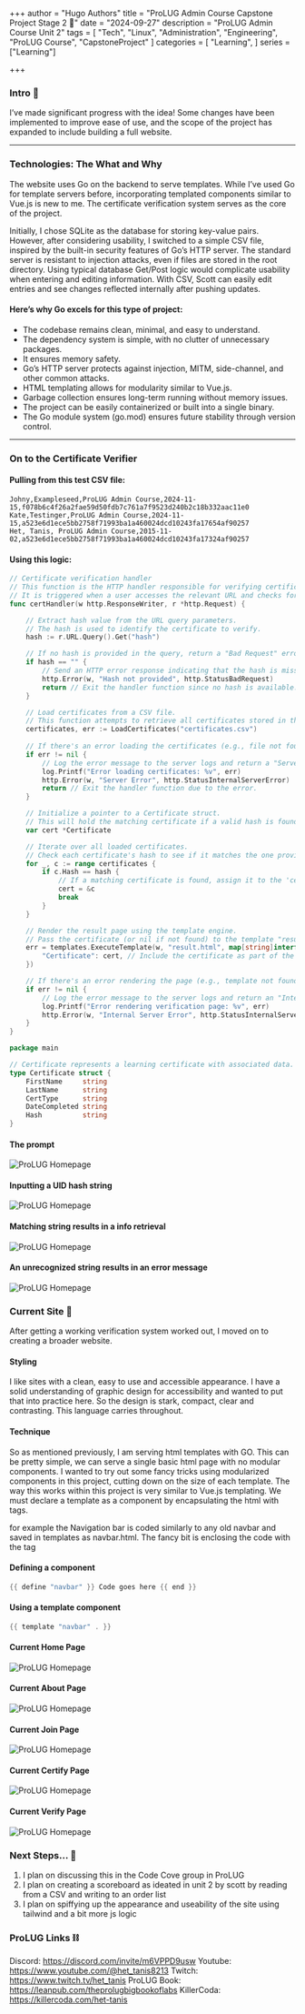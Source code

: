 +++
author = "Hugo Authors"
title = "ProLUG Admin Course Capstone Project Stage 2 🐧"
date = "2024-09-27"
description = "ProLUG Admin Course Unit 2"
tags = [
  "Tech", "Linux", "Administration", "Engineering", "ProLUG Course", "CapstoneProject"
]
categories = [
    "Learning",
]
series = ["Learning"]

+++

<!--more-->

### Intro 👋

I’ve made significant progress with the idea! Some changes have been implemented to improve ease of use, and the scope of the project has expanded to include building a full website.

---

### Technologies: The What and Why

The website uses Go on the backend to serve templates. While I’ve used Go for template servers before, incorporating templated components similar to Vue.js is new to me. The certificate verification system serves as the core of the project.

Initially, I chose SQLite as the database for storing key-value pairs. However, after considering usability, I switched to a simple CSV file, inspired by the built-in security features of Go’s HTTP server. The standard server is resistant to injection attacks, even if files are stored in the root directory. Using typical database Get/Post logic would complicate usability when entering and editing information. With CSV, Scott can easily edit entries and see changes reflected internally after pushing updates.

#### Here’s why Go excels for this type of project:

- The codebase remains clean, minimal, and easy to understand.
- The dependency system is simple, with no clutter of unnecessary packages.
- It ensures memory safety.
- Go’s HTTP server protects against injection, MITM, side-channel, and other common attacks.
- HTML templating allows for modularity similar to Vue.js.
- Garbage collection ensures long-term running without memory issues.
- The project can be easily containerized or built into a single binary.
- The Go module system (go.mod) ensures future stability through version control.

---

### On to the Certificate Verifier

#### Pulling from this test CSV file:

```csv
Johny,Exampleseed,ProLUG Admin Course,2024-11-15,f078b6c4f26a2fae59d50fdb7c761a7f9523d240b2c18b332aac11e0
Kate,Testinger,ProLUG Admin Course,2024-11-15,a523e6d1ece5bb2758f71993ba1a460024dcd10243fa17654af90257
Het, Tanis, ProLUG Admin Course,2015-11-02,a523e6d1ece5bb2758f71993ba1a460024dcd10243fa17324af90257
```

#### Using this logic:

```go
// Certificate verification handler
// This function is the HTTP handler responsible for verifying certificates.
// It is triggered when a user accesses the relevant URL and checks for a certificate based on a hash parameter.
func certHandler(w http.ResponseWriter, r *http.Request) {

    // Extract hash value from the URL query parameters.
    // The hash is used to identify the certificate to verify.
    hash := r.URL.Query().Get("hash")

    // If no hash is provided in the query, return a "Bad Request" error.
    if hash == "" {
        // Send an HTTP error response indicating that the hash is missing.
        http.Error(w, "Hash not provided", http.StatusBadRequest)
        return // Exit the handler function since no hash is available.
    }

    // Load certificates from a CSV file.
    // This function attempts to retrieve all certificates stored in the "certificates.csv" file.
    certificates, err := LoadCertificates("certificates.csv")
    
    // If there's an error loading the certificates (e.g., file not found or corrupted), log the error.
    if err != nil {
        // Log the error message to the server logs and return a "Server Error" to the client.
        log.Printf("Error loading certificates: %v", err)
        http.Error(w, "Server Error", http.StatusInternalServerError)
        return // Exit the handler function due to the error.
    }

    // Initialize a pointer to a Certificate struct.
    // This will hold the matching certificate if a valid hash is found.
    var cert *Certificate

    // Iterate over all loaded certificates.
    // Check each certificate's hash to see if it matches the one provided in the query.
    for _, c := range certificates {
        if c.Hash == hash {
            // If a matching certificate is found, assign it to the 'cert' pointer and break the loop.
            cert = &c
            break
        }
    }

    // Render the result page using the template engine.
    // Pass the certificate (or nil if not found) to the template "result.html" for display.
    err = templates.ExecuteTemplate(w, "result.html", map[string]interface{}{
        "Certificate": cert, // Include the certificate as part of the template data.
    })

    // If there's an error rendering the page (e.g., template not found or syntax error), log the issue.
    if err != nil {
        // Log the error message to the server logs and return an "Internal Server Error" to the client.
        log.Printf("Error rendering verification page: %v", err)
        http.Error(w, "Internal Server Error", http.StatusInternalServerError)
    }
}
```

```GO
package main

// Certificate represents a learning certificate with associated data.
type Certificate struct {
	FirstName     string
	LastName      string
	CertType      string
	DateCompleted string
	Hash          string
}
```
#### The prompt

![ProLUG Homepage](/images/Sep22site/shot5.png)

#### Inputting a UID hash string

![ProLUG Homepage](/images/Sep22site/shot6.png)

#### Matching string results in a info retrieval 

![ProLUG Homepage](/images/Sep22site/shot7.png)

#### An unrecognized string results in an error message

![ProLUG Homepage](/images/Sep22site/shot8.png)


### Current Site 💄

After getting a working verification system worked out, I moved on to creating a broader website. 

#### Styling

I like sites with a clean, easy to use and accessible appearance. I have a solid understanding of graphic design for accessibility and wanted to put that into practice here. So the design is stark, compact, clear and contrasting. This language carries throughout.

#### Technique

So as mentioned previously, I am serving html templates with GO. This can be pretty simple, we can serve a single basic html page with no modular components. I wanted to try out some fancy tricks using modularized components in this project, cutting down on the size of each template. The way this works within this project is very similar to Vue.js templating. We must declare a template as a component by encapsulating the html with tags.

for example the Navigation bar is coded similarly to any old navbar and saved in templates as navbar.html. The fancy bit is enclosing the code with the tag 

#### Defining a component

``` go
{{ define "navbar" }} Code goes here {{ end }}
```

#### Using a template component

``` go
{{ template "navbar" . }}
```

#### Current Home Page

![ProLUG Homepage](/images/Sep22site/shot1.png)

#### Current About Page
![ProLUG Homepage](/images/Sep22site/shot2.png)

#### Current Join Page

![ProLUG Homepage](/images/Sep22site/shot3.png)

#### Current Certify Page

![ProLUG Homepage](/images/Sep22site/shot4.png)

#### Current Verify Page

![ProLUG Homepage](images/Sep22site/shot5.png)


### Next Steps... 🥾

1. I plan on discussing this in the Code Cove group in ProLUG
2. I plan on creating a scoreboard as ideated in unit 2 by scott by reading from a CSV and writing to an order list
3. I plan on spiffying up the appearance and useability of the site using tailwind and a bit more js logic

### ProLUG Links ⛓️

Discord: https://discord.com/invite/m6VPPD9usw
Youtube: https://www.youtube.com/@het_tanis8213
Twitch: https://www.twitch.tv/het_tanis
ProLUG Book: https://leanpub.com/theprolugbigbookoflabs
KillerCoda: https://killercoda.com/het-tanis